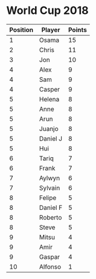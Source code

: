 # World Cup 2018
Position | Player | Points
---------|------|-------
1|Osama|15
2|Chris|11
3|Jon|10
4|Alex|9
4|Sam|9
4|Casper|9
5|Helena|8
5|Anne|8
5|Arun|8
5|Juanjo|8
5|Daniel J|8
5|Hui|8
6|Tariq|7
6|Frank|7
7|Aylwyn|6
7|Sylvain|6
8|Felipe|5
8|Daniel F|5
8|Roberto|5
8|Steve|5
9|Mitsu|4
9|Amir|4
9|Gaspar|4
10|Alfonso|1
